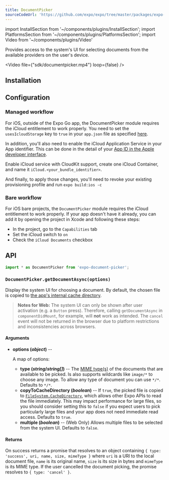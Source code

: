 ```yaml
---
title: DocumentPicker
sourceCodeUrl: 'https://github.com/expo/expo/tree/master/packages/expo-document-picker'
---
```


import InstallSection from '~/components/plugins/InstallSection';
import PlatformsSection from '~/components/plugins/PlatformsSection';
import Video from '~/components/plugins/Video'

Provides access to the system's UI for selecting documents from the available providers on the user's device.

<Video file={"sdk/documentpicker.mp4"} loop={false} />

<PlatformsSection android emulator ios simulator web />

## Installation

<InstallSection packageName="expo-document-picker" />

## Configuration

### Managed workflow

For iOS, outside of the Expo Go app, the DocumentPicker module requires the iCloud entitlement to work properly. You need to set the `usesIcloudStorage` key to `true` in your `app.json` file as specified [here](../../../workflow/configuration.md#ios).

In addition, you'll also need to enable the iCloud Application Service in your App identifier. This can be done in the detail of your [App ID in the Apple developer interface](https://developer.apple.com/account/ios/identifier/bundle).

Enable iCloud service with CloudKit support, create one iCloud Container, and name it `iCloud.<your_bundle_identifier>`.

And finally, to apply those changes, you'll need to revoke your existing provisioning profile and run `expo build:ios -c`

### Bare workflow

For iOS bare projects, the `DocumentPicker` module requires the iCloud entitlement to work properly. If your app doesn't have it already, you can add it by opening the project in Xcode and following these steps:

- In the project, go to the `Capabilities` tab
- Set the iCloud switch to `on`
- Check the `iCloud Documents` checkbox

## API

```js
import * as DocumentPicker from 'expo-document-picker';
```

### `DocumentPicker.getDocumentAsync(options)`

Display the system UI for choosing a document. By default, the chosen file is copied to [the app's internal cache directory](filesystem.md#filesystemcachedirectory).

> **Notes for Web:** The system UI can only be shown after user activation (e.g. a `Button` press). Therefore, calling `getDocumentAsync` in `componentDidMount`, for example, will **not** work as intended. The `cancel` event will not be returned in the browser due to platform restrictions and inconsistencies across browsers.

#### Arguments

- **options (_object_)** --

  A map of options:

  - **type (_string_/_string[]_)** -- The [MIME type(s)](https://en.wikipedia.org/wiki/Media_type) of the documents that are available to be picked. Is also supports wildcards like `image/*` to choose any image. To allow any type of document you can use `*/*`. Defaults to `*/*`.
  - **copyToCacheDirectory (_boolean_)** -- If `true`, the picked file is copied to [`FileSystem.CacheDirectory`](filesystem.md#filesystemcachedirectory), which allows other Expo APIs to read the file immediately. This may impact performance for large files, so you should consider setting this to `false` if you expect users to pick particularly large files and your app does not need immediate read access. Defaults to `true`.
  - **multiple (_boolean_)** -- (Web Only) Allows multiple files to be selected from the system UI. Defaults to `false`.

#### Returns

On success returns a promise that resolves to an object containing `{ type: 'success', uri, name, size, mimeType }` where `uri` is a URI to the local document file, `name` is its original name, `size` is its size in bytes and `mimeType` is its MIME type.
If the user cancelled the document picking, the promise resolves to `{ type: 'cancel' }`.
